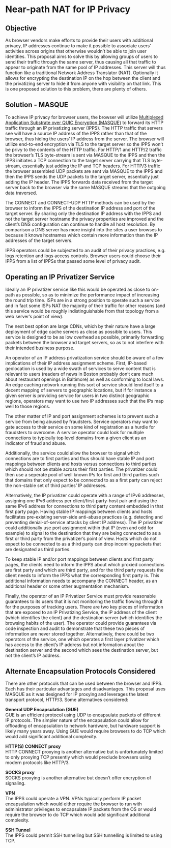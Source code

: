 # Near-path NAT for IP Privacy

## Objective

As browser vendors make efforts to provide their users with additional privacy, IP addresses continue to make it possible to associate users’ activities across origins that otherwise wouldn’t be able to join user identities. This proposal aims to solve this by allowing groups of users to send their traffic through the same server, thus causing all that traffic to appear to originate from the same pool of IP addresses. This server will thus function like a traditional Network Address Translator (NAT). Optionally it allows for encrypting the destination IP on the hop between the client and the privatizing server to hide it from anyone with visibility on that link. This is one proposed solution to this problem, there are plenty of others.

## Solution - MASQUE

<p>To achieve IP privacy for browser users, the browser will utilize <a href="https://datatracker.ietf.org/wg/masque/about/">Multiplexed Application Substrate over QUIC Encryption (MASQUE)</a> to forward its HTTP traffic through an IP privatizing server (IPPS).  The HTTP traffic that servers see will have a source IP address of the IPPS rather than that of the browser, thus hiding the users’ IP address from the server.  The browser will utilize end-to-end encryption via TLS to the target server so the IPPS won’t be privy to the contents of the HTTP traffic.  For HTTP/1 and HTTP/2 traffic the browser’s TLS byte-stream is sent via MASQUE to the IPPS and then the IPPS initiates a TCP connection to the target server carrying that TLS byte-stream, essentially just adding the IP and TCP headers.  For HTTP/3 traffic the browser assembled UDP packets are sent via MASQUE to the IPPS and then the IPPS sends the UDP packets to the target server, essentially just adding the IP header.  The IPPS forwards data received from the target server back to the browser via the same MASQUE streams that the outgoing data traversed.
</p>
<p>The CONNECT and CONNECT-UDP HTTP methods can be used by the browser to inform the IPPS of the destination IP address and port of the target server.  By sharing only the destination IP address with the IPPS and not the target server hostname the privacy properties are improved and the client’s DNS configuration can continue to handle all host resolution.  By comparison a DNS server has more insight into the sites a user browses to because it knows hostnames which contain more information than the IP addresses of the target servers.
</p>
<p>IPPS operators could be subjected to an audit of their privacy practices, e.g. logs retention and logs access controls.  Browser users could choose their IPPS from a list of IPPSs that passed some level of privacy audit.
</p>

## Operating an IP Privatizer Service

<p>Ideally an IP privatizer service like this would be operated as close to on-path as possible, so as to minimize the performance impact of increasing the round trip time. ISPs are in a strong position to operate such a service and in fact some ISPs NAT the majority of their traffic for other reasons (and this service would be roughly indistinguishable from that topology from a web server’s point of view).
</p>
<p>The next best option are large CDNs, which by their nature have a large deployment of edge cache servers as close as possible to users. This service is designed to be as low overhead as possible, primarily forwarding packets between the browser and target servers, so as to not interfere with their intended business purpose.
</p>
<p>An operator of an IP address privatization service should be aware of a few implications of their IP address assignment scheme. First, IP-based geolocation is used by a wide swath of services to serve content that is relevant to users (readers of news in Boston probably don’t care much about restaurant openings in Baltimore) as well as conforming to local laws. An edge caching network running this sort of service should lend itself to a decent mapping of servers to geographic locations, but if for instance a given server is providing service for users in two distinct geographic regions, operators may want to use two IP addresses such that the IPs map well to those regions.
</p>
<p>The other matter of IP and port assignment schemes is to prevent such a service from being abused by fraudsters. Service operators may want to gate access to their service on some kind of registration as a hurdle for fraudsters to overcome. A service operator could look for multiple connections to typically top level domains from a given client as an indicator of fraud and abuse.
</p>
<p>Additionally, the service could allow the browser to signal which connections are to first parties and thus should have stable IP and port mappings between clients and hosts versus connections to third parties which should not be stable across their first parties. The privatizer could then use a seperate pool of well known IPs for first and third parties such that domains that only expect to be connected to as a first party can reject the non-stable set of third parties’ IP addresses.
</p>
<p>Alternatively, the IP privatizer could operate with a range of IPv6 addresses, assigning one IPv6 address per client/first-party-host pair and using the same IPv6 address for connections to third party content embedded in that first party page.  Having stable IP mappings between clients and hosts facilitates pre-existing server-side anti-abuse practices (e.g. detecting and preventing denial-of-service attacks by client IP address).  The IP privatizer could additionally use port assignment within that IP (even and odd for example) to signal to the destination that they are being connected to as a first or third party from the privatizer’s point of view. Hosts which do not expect to be connected to as a third party can drop incoming packets that are designated as third parties.
</p>
<p>To keep stable IP and/or port mappings between clients and first party pages, the clients need to inform the IPPS about which proxied connections are first party and which are third party, and for the third party requests the client needs to inform the IPPS what the corresponding first party is.  This additional information needs to accompany the CONNECT header, as an additional header or some other augmentation mechanism.
</p>
<p>
Finally, the operator of an IP Privatizer Service must provide reasonable guarantees to its users that it is not monitoring the traffic flowing through it for the purposes of tracking users. There are two key pieces of information that are exposed to an IP Privatizing Service, the IP address of the client (which identifies the client) and the destination server (which identifies the browsing habits of the user). The operator could provide guarantees via code inspection and audit to demonstrate that these two pieces of information are never stored together. Alternatively, there could be two operators of the service, one which operates a first layer privatizer which has access to the client’s IP address but not information about the destination server and the second which sees the destination server, but not the client’s IP address.
</p>

## Alternate Encapsulation Protocols Considered

<p>There are other protocols that can be used between the browser and IPPS.  Each has their particular advantages and disadvantages.  This proposal uses MASQUE as it was designed for IP proxying and leverages the latest transport protocol, HTTP/3.  Some alternatives considered:
</p>
<p><b>General UDP Encapsulation (GUE)</b><br>
GUE is an efficient protocol using UDP to encapsulate packets of different IP protocols.  The simpler nature of the encapsulation could allow for offloading of encapsulation to network hardware, but hardware support is likely many years away.  Using GUE would require browsers to do TCP which would add significant additional complexity.<br>
</p>
<p><b>HTTP(S) CONNECT proxy</b><br>
HTTP CONNECT proxying is another alternative but is unfortunately limited to only proxying TCP presently which would preclude browsers using modern protocols like HTTP/3.<br>
</p>
<p><b>SOCKS proxy</b><br>
SOCKS proxying is another alternative but doesn’t offer encryption of signaling.<br>
</p>
<p><b>VPN</b><br>
The IPPS could operate a VPN.  VPNs typically perform IP packet encapsulation which would either require the browser to run with administrator privileges to encapsulate IP packets from the OS or would require the browser to do TCP which would add significant additional complexity.<br>
</p>
<p><b>SSH Tunnel</b><br>
The IPPS could permit SSH tunnelling but SSH tunnelling is limited to using TCP.
</p>
